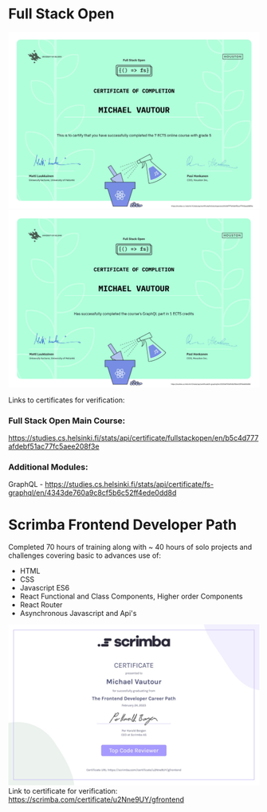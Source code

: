 # Full Stack Open
![FullStackOpen_Univeristy of Helsinki certificate](https://github.com/igMike-V/Certifications/blob/3f6d5c54a649bbf4858ec8e560a1cc06e5c59595/FullStackOpen_7ECTS_Certificate.jpg)
![FullStackOpen Univeristy of Helsinki GraphQL certificate ](https://github.com/igMike-V/Certifications/blob/main/FSOcertificate-graphql.png)

Links to certificates for verification: 

### Full Stack Open Main Course:

https://studies.cs.helsinki.fi/stats/api/certificate/fullstackopen/en/b5c4d777afdebf51ac77fc5aee208f3e

### Additional Modules:

GraphQL - https://studies.cs.helsinki.fi/stats/api/certificate/fs-graphql/en/4343de760a9c8cf5b6c52ff4ede0dd8d

# Scrimba Frontend Developer Path
Completed 70 hours of training along with ~ 40 hours of solo projects and challenges covering basic to advances use of:
- HTML
- CSS
- Javascript ES6
- React Functional and Class Components, Higher order Components
- React Router
- Asynchronous Javascript and Api's

![ScrimbaFrontendDeveloperCareerPath](https://github.com/igMike-V/Certifications/blob/3f6d5c54a649bbf4858ec8e560a1cc06e5c59595/ScrimbaFrontendDeveloperCareerPath.jpg)
Link to certificate for verification: https://scrimba.com/certificate/u2Nne9UY/gfrontend
